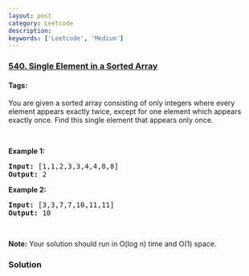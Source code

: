 ```yaml
---
layout: post
category: Leetcode
description: 
keywords: ['Leetcode', 'Medium']
---
```

### [540. Single Element in a Sorted Array](https://leetcode.com/problems/single-element-in-a-sorted-array)

#### Tags: 

<div class="content__u3I1 question-content__JfgR"><div><p>You are given a sorted array consisting of only integers where every element appears exactly twice, except for one element which appears exactly once. Find this single element that appears only once.</p>
<p> </p>
<p><b>Example 1:</b></p>
<pre><b>Input:</b> [1,1,2,3,3,4,4,8,8]
<b>Output:</b> 2
</pre>
<p><b>Example 2:</b></p>
<pre><b>Input:</b> [3,3,7,7,10,11,11]
<b>Output:</b> 10
</pre>
<p> </p>
<p><b>Note:</b> Your solution should run in O(log n) time and O(1) space.</p>
</div></div>

### Solution
